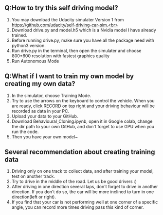 Q:How to try this self driving model?
----
1. You may download the Udacity simulater Version 1 from https://github.com/udacity/self-driving-car-sim.<br> 
2. Download drive.py and model.h5 which is a Nvidia model I have already trained.<br> 
3. Before running drive.py, make sure you have all the package need with python3 version.<br> 
4. Run drive.py in the terminal, then open the simulater and choose 800*600 resolution with fastest graphics quality<br>
5. Run Autonomous Mode
   
Q:What if I want to train my own model by creating my own data?
----
1. In the simulator, choose Training Mode.
2. Try to use the arrows on the keyboard to control the vehicle. When you are ready, click RECORD on top right and your driving behaviour will be recorded as data in your PC.
3. Upload your data to your GitHub.
4. Download Behavioural_Cloning.ipynb, open it in Google colab, change the dir path to your own GitHub, and don't forget to use GPU when you run the code.
5. Then you have your own model~

Several recommendation about creating training data
----
1. Driving only on one track to collect data, and after training your model, test on another track.
2. Try to drive in the middle of the road. Let us be good drivers :)
3. After driving in one direction several laps, don't forget to drive in another direction. If you don't do so, the car will be more inclined to turn in one direction(left or right).
4. If you find that your car is not performing well at one corner of a specific angle, you can record more times driving pass this kind of corner.
